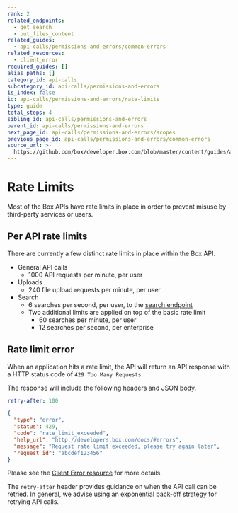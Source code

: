 ```yaml
---
rank: 2
related_endpoints:
  - get_search
  - put_files_content
related_guides:
  - api-calls/permissions-and-errors/common-errors
related_resources:
  - client_error
required_guides: []
alias_paths: []
category_id: api-calls
subcategory_id: api-calls/permissions-and-errors
is_index: false
id: api-calls/permissions-and-errors/rate-limits
type: guide
total_steps: 4
sibling_id: api-calls/permissions-and-errors
parent_id: api-calls/permissions-and-errors
next_page_id: api-calls/permissions-and-errors/scopes
previous_page_id: api-calls/permissions-and-errors/common-errors
source_url: >-
  https://github.com/box/developer.box.com/blob/master/content/guides/api-calls/permissions-and-errors/rate-limits.md
---
```


# Rate Limits

Most of the Box APIs have rate limits in place in order to prevent misuse by
third-party services or users.

## Per API rate limits

There are currently a few distinct rate limits in place within the Box API.

* General API calls
  * 1000 API requests per minute, per user
* Uploads
  * 240 file upload requests per minute, per user
* Search
  * 6 searches per second, per user, to the [search endpoint][search]
  * Two additional limits are applied on top of the basic rate limit
    * 60 searches per minute, per user
    * 12 searches per second, per enterprise

## Rate limit error

When an application hits a rate limit, the API will return an API response with
a HTTP status code of `429 Too Many Requests`.

The response will include the following headers and JSON body.

```yaml
retry-after: 100
```

```json
{
  "type": "error",
  "status": 429,
  "code": "rate_limit_exceeded",
  "help_url": "http://developers.box.com/docs/#errors",
  "message": "Request rate limit exceeded, please try again later",
  "request_id": "abcdef123456"
}
```

Please see the [Client Error resource](resource://client_error) for more details.

<Message type='notice'>

The `retry-after` header provides guidance on when the API call can be
retried. In general, we advise using an exponential back-off strategy for
retrying API calls.

</Message>

[search]: e://get_search
